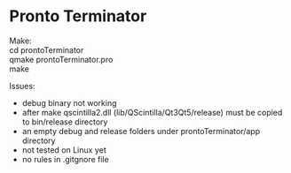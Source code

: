 Pronto Terminator
================

Make:<br />
cd prontoTerminator<br />
qmake prontoTerminator.pro<br />
make<br />

Issues:
* debug binary not working
* after make qscintilla2.dll (lib/QScintilla/Qt3Qt5/release) must be copied to bin/release directory
* an empty debug and release folders under prontoTerminator/app directory
* not tested on Linux yet
* no rules in .gitgnore file
